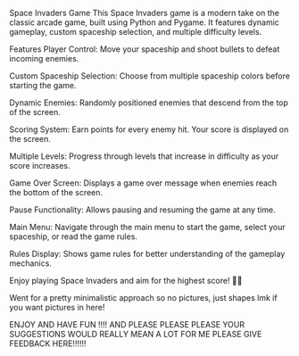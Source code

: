 Space Invaders Game
This Space Invaders game is a modern take on the classic arcade game, built using Python and Pygame. It features dynamic gameplay, custom spaceship selection, and multiple difficulty levels.

Features
Player Control: Move your spaceship and shoot bullets to defeat incoming enemies.

Custom Spaceship Selection: Choose from multiple spaceship colors before starting the game.

Dynamic Enemies: Randomly positioned enemies that descend from the top of the screen.

Scoring System: Earn points for every enemy hit. Your score is displayed on the screen.

Multiple Levels: Progress through levels that increase in difficulty as your score increases.

Game Over Screen: Displays a game over message when enemies reach the bottom of the screen.

Pause Functionality: Allows pausing and resuming the game at any time.

Main Menu: Navigate through the main menu to start the game, select your spaceship, or read the game rules.

Rules Display: Shows game rules for better understanding of the gameplay mechanics.

Enjoy playing Space Invaders and aim for the highest score! 🚀👾

Went for a pretty minimalistic approach 
so no pictures, just shapes 
lmk if you want pictures in here!

ENJOY AND HAVE FUN !!!!
AND PLEASE PLEASE PLEASE YOUR SUGGESTIONS WOULD REALLY MEAN A LOT FOR ME PLEASE GIVE FEEDBACK HERE!!!!!!
